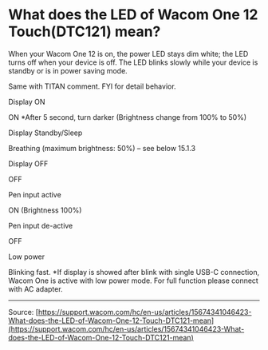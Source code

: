 # What does the LED of Wacom One 12 Touch(DTC121) mean?

When your Wacom One 12 is on, the power LED stays dim white; the LED turns off when your device is off. The LED blinks slowly while your device is standby or is in power saving mode.

Same with TITAN comment. FYI for detail behavior.







Display ON




ON
*After 5 second, turn darker (Brightness change from 100% to 50%)






Display Standby/Sleep




Breathing (maximum brightness: 50%) – see below 15.1.3






Display OFF




OFF






Pen input active




ON (Brightness 100%)






Pen input de-active




OFF






Low power




Blinking fast.
*If display is showed after blink with single USB-C connection, Wacom One is active with low power mode. For full function please connect with AC adapter.

---
Source: [https://support.wacom.com/hc/en-us/articles/15674341046423-What-does-the-LED-of-Wacom-One-12-Touch-DTC121-mean](https://support.wacom.com/hc/en-us/articles/15674341046423-What-does-the-LED-of-Wacom-One-12-Touch-DTC121-mean)
